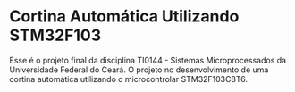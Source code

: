# Cortina Automática Utilizando STM32F103

Esse é o projeto final da disciplina TI0144 - Sistemas Microprocessados da Universidade Federal do Ceará. O projeto no desenvolvimento de uma cortina automática utilizando o microcontrolar STM32F103C8T6.